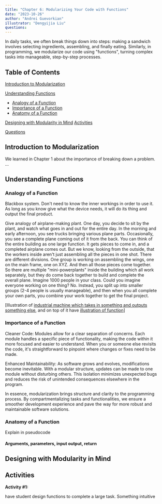 ```yaml
---
title: "Chapter 6: Modularizing Your Code with Functions"
date: "2023-10-26"
author: "Andrei Guevorkian"
illustrator: "Dengyijia Liu"
questions:
---
```


In daily tasks, we often break things down into steps: making a sandwich involves selecting ingredients, assembling, and finally eating. Similarly, in programming, we modularize our code using "functions", turning complex tasks into manageable, step-by-step processes.

## Table of Contents

[Introduction to Modularization](#introduction-to-modularization)

[Understanding Functions](#understanding-functions)

- [Analogy of a Function](#analogy-of-a-function)
- [Importance of a Function](#importance-of-a-function)
- [Anatomy of a Function](#anatomy-of-a-function)

[Designing with Modularity in Mind](#designing-with-modularity-in-mind)
[Activities](#activities)

[Questions](#questions)

## Introduction to Modularization

We learned in Chapter 1 about the importance of breaking down a problem. ...

## Understanding Functions

### Analogy of a Function

Blackbox system. Don't need to know the inner workings in order to use it. As long as you know give what the device needs, it will do its thing and output the final product.

Give analogy of airplane-making plant. One day, you decide to sit by the plant, and watch what goes in and out for the entire day. In the morning and early afternoon, you see trucks bringing various plane parts. Occasionally, you see a complete plane coming out of it from the back. You can think of the entire building as one large function. It gets pieces to come in, and a completed airplane comes out. But we know, looking from the outside, that the workers inside aren't just assembling all the pieces in one shot. There are different divisions. One group is working on assembling the wings, one on the main frame, one on XYZ. And then all those pieces come together. So there are multiple "mini-powerplants" inside the building which all work separately, but they do come back together to build and complete the overall plane. Imagine 1000 people in your class. Could you imagine everyone working on one thing? No. Instead, you split up into smaller groups (2-4 people is usually manageable), and then when you all complete your own parts, you combine your work together to get the final project.

[Illustration of [industrial machine which takes in something and outputs something else](https://content.presentermedia.com/content/clipart/00019000/19074/process_conversion_300_nwm.jpg), and on top of it have [illustration of function](https://res.cloudinary.com/practicaldev/image/fetch/s--4bEYLci3--/c_limit%2Cf_auto%2Cfl_progressive%2Cq_auto%2Cw_880/https://thepracticaldev.s3.amazonaws.com/i/kq34mrtitnuolaulcpfz.png)]

### Importance of a Function

Cleaner Code: Modules allow for a clear separation of concerns. Each module handles a specific piece of functionality, making the code within it more focused and easier to understand. When you or someone else revisits the code, it's straightforward to pinpoint where changes or fixes need to be made.

Enhanced Maintainability: As software grows and evolves, modifications become inevitable. With a modular structure, updates can be made to one module without disturbing others. This isolation minimizes unexpected bugs and reduces the risk of unintended consequences elsewhere in the program.

In essence, modularization brings structure and clarity to the programming process. By compartmentalizing tasks and functionalities, we ensure a smoother development experience and pave the way for more robust and maintainable software solutions.

### Anatomy of a Function

Explain in pseudocode

#### Arguments, parameters, input output, return

## Designing with Modularity in Mind

## Activities

**Activity #1:**

have student design functions to complete a large task.  Something intuitive